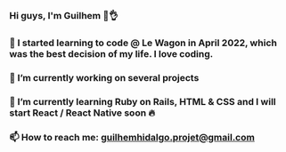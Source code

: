 ### Hi guys, I'm Guilhem 🤙👌
### 🚀 I started learning to code @ Le Wagon in April 2022, which was the best decision of my life. I love coding.
### 🔭 I’m currently working on several projects
### 🌱 I’m currently learning Ruby on Rails, HTML & CSS and I will start React / React Native soon 🔥
### 📫 How to reach me: guilhemhidalgo.projet@gmail.com

<!--
**ghidalg0/ghidalg0** is a ✨ _special_ ✨ repository because its `README.md` (this file) appears on your GitHub profile.

Here are some ideas to get you started:

- 🔭 I’m currently working on ...
- 🌱 I’m currently learning ...
- 👯 I’m looking to collaborate on ...
- 🤔 I’m looking for help with ...
- 💬 Ask me about ...
- 📫 How to reach me: ...
- 😄 Pronouns: ...
- ⚡ Fun fact: ...
-->
